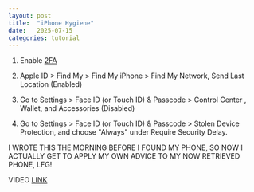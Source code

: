 ```yaml
---
layout: post
title:  "iPhone Hygiene"
date:   2025-07-15
categories: tutorial
---
```


1. Enable [2FA](https://support.apple.com/en-us/102660)

2. Apple ID > Find My > Find My iPhone > Find My Network, Send Last Location  (Enabled)

3. Go to Settings > Face ID (or Touch ID) & Passcode > Control Center , Wallet, and Accessories (Disabled)

4. Go to Settings > Face ID (or Touch ID) & Passcode > Stolen Device Protection, and choose "Always" under Require Security Delay.

I WROTE THIS THE MORNING BEFORE I FOUND MY PHONE, SO NOW I ACTUALLY GET TO APPLY MY OWN ADVICE TO MY NOW RETRIEVED PHONE, LFG!

VIDEO [LINK](https://youtu.be/NznliWDjmio)